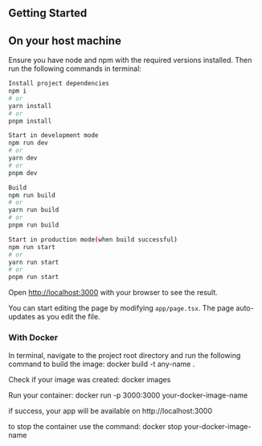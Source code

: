 

## Getting Started
## On your host machine

Ensure you have node and npm with the required versions installed. Then run the following commands in terminal:

```bash
Install project dependencies
npm i 
# or
yarn install
# or
pnpm install

Start in development mode
npm run dev
# or
yarn dev
# or
pnpm dev

Build
npm run build
# or
yarn run build
# or
pnpm run build

Start in production mode(when build successful)
npm run start
# or
yarn run start
# or
pnpm run start

```

Open [http://localhost:3000](http://localhost:3000) with your browser to see the result.

You can start editing the page by modifying `app/page.tsx`. The page auto-updates as you edit the file.

### With Docker

In terminal, navigate to the project root directory and run the following command to build the image:
docker build -t any-name .

Check if your image was created:
docker images

Run your container: 
docker run -p 3000:3000 your-docker-image-name

if success, your app will be available on 
http://localhost:3000

to stop the container use the command:
docker stop your-docker-image-name